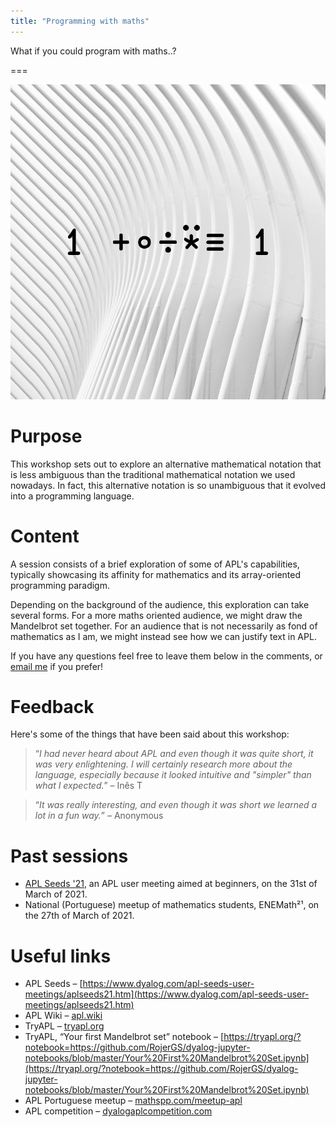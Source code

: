 ```yaml
---
title: "Programming with maths"
---
```


What if you could program with maths..?

===

![](thumbnail.png "An APL expression to compute the golden ratio")


# Purpose

This workshop sets out to explore an alternative mathematical notation that is less
ambiguous than the traditional mathematical notation we used nowadays.
In fact, this alternative notation is so unambiguous that it evolved into a programming language.


# Content

A session consists of a brief exploration of some of APL's capabilities,
typically showcasing its affinity for mathematics and its array-oriented programming paradigm.

Depending on the background of the audience, this exploration can take several forms.
For a more maths oriented audience, we might draw the Mandelbrot set together.
For an audience that is not necessarily as fond of mathematics as I am,
we might instead see how we can justify text in APL.

If you have any questions feel free to leave them below in the comments,
or [email me][mailme] if you prefer!


# Feedback

Here's some of the things that have been said about this workshop:

 > “*I had never heard about APL and even though it was quite short,
 > it was very enlightening.
 > I will certainly research more about the language, especially
 > because it looked intuitive and "simpler" than what I expected.*”
 > – Inês T

<!---->

 > “*It was really interesting, and even though it was short
 > we learned a lot in a fun way.*” – Anonymous


# Past sessions

 - [APL Seeds '21][aplseeds21], an APL user meeting aimed at beginners, on the 31st of March of 2021.
 - National (Portuguese) meetup of mathematics students,
ENEMath²¹, on the 27th of March of 2021.


# Useful links

 - APL Seeds – [https://www.dyalog.com/apl-seeds-user-meetings/aplseeds21.htm](https://www.dyalog.com/apl-seeds-user-meetings/aplseeds21.htm)
 - APL Wiki – [apl.wiki](https://apl.wiki)
 - TryAPL –  [tryapl.org](https://tryapl.org)
 - TryAPL, “Your first Mandelbrot set” notebook – [https://tryapl.org/?notebook=https://github.com/RojerGS/dyalog-jupyter-notebooks/blob/master/Your%20First%20Mandelbrot%20Set.ipynb](https://tryapl.org/?notebook=https://github.com/RojerGS/dyalog-jupyter-notebooks/blob/master/Your%20First%20Mandelbrot%20Set.ipynb)
 - APL Portuguese meetup – [mathspp.com/meetup-apl](https://mathspp.com/meetup-apl)
 - APL competition – [dyalogaplcompetition.com](https://dyalogaplcompetition.com)

[mailme]: mailto:rodrigo@mathspp.com
[aplseeds21]: https://www.dyalog.com/apl-seeds-user-meetings/aplseeds21.htm
